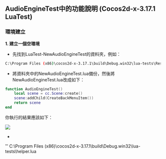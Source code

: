 ## AudioEngineTest中的功能說明 (Cocos2d-x-3.17.1 LuaTest)

### 環境建立

**1. 建立一個空環境**

* 先找到LuaTest-NewAudioEngineTest的資料夾，例如：

```bash
C:\Program Files (x86)\cocos2d-x-3.17.1\build\Debug.win32\lua-tests\Resources\src\NewAudioEngineTest
```

* 將資料夾中的NewAudioEngineTest.lua備份，然後將NewAudioEngineTest.lua改成如下：

```lua
function AudioEngineTest()
    local scene = cc.Scene:create()    
    scene:addChild(CreateBackMenuItem())
    return scene
end
```

你執行的結果應該如下：

 ![](\Images\t1.png)

 * 
 ‵‵‵
 C:\Program Files (x86)\cocos2d-x-3.17.1\build\Debug.win32\lua-tests\helper.lua